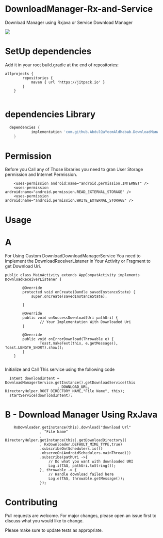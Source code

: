 # DownloadManager-Rx-and-Service
Download Manager using Rxjava or Service Download Manager

[![](https://jitpack.io/v/AbdulqaioomAldhabab/DownloadManager-Rx-and-Service.svg)](https://jitpack.io/#AbdulqaioomAldhabab/DownloadManager-Rx-and-Service)

# SetUp dependencies
Add it in your root build.gradle at the end of repositories:

```maven
allprojects {
		repositories {
			maven { url 'https://jitpack.io' }
		}
	}
	
```

  # dependencies Library
```gradle
  dependencies {
	        implementation 'com.github.AbdulQaYoomAldhabab.DownloadManager-Rx-and-Service:downloadManagerService:1.0.0'
	}
```
  
  # Permission 
  Before you Call any of Those libraries you need to gran User Storage permission and Internet Permission.

```permissions
    <uses-permission android:name="android.permission.INTERNET" />
    <uses-permission android:name="android.permission.READ_EXTERNAL_STORAGE" />
    <uses-permission android:name="android.permission.WRITE_EXTERNAL_STORAGE" />
```		

# Usage

# A 
For Using Custom DownloadDownloadManagerService You need to implement the DownloadReceiverListener in Your Activity or Fragment to get Download Uri.
	
	public class MainActivity extends AppCompatActivity implements DownloadReceiverListener {
		
			@Override
			protected void onCreate(Bundle savedInstanceState) {
				super.onCreate(savedInstanceState);

			}
				
			@Override
			public void onSuccessDownload(Uri pathUri) {
					// Your Implementation With Downloaded Uri
			}

			@Override
			public void onErrorDownload(Throwable e) {
					Toast.makeText(this, e.getMessage(), Toast.LENGTH_SHORT).show();
			}
		}
```

```
  Initialize and Call This service using the following code
```
  Intent downloadIntent = DownloadManagerService.getInstance().getDownloadService(this
                        , DOWNLOAD_URL, DirectoryHelper.ROOT_DIRECTORY_NAME,"File Name", this);		
  startService(downloadIntent);
```


# B - Download Manager Using RxJava 

```
	RxDownloader.getInstance(this).download("download Url"
                , "File Name"
                , DirectoryHelper.getInstance(this).getDownloadDirectory()
                , RxDownloader.DEFAULT_MIME_TYPE,true)
                .subscribeOn(Schedulers.io())
                .observeOn(AndroidSchedulers.mainThread())
                .subscribe(pathUri ->{
                    // Do what you want with downloaded URI
                    Log.i(TAG, pathUri.toString());
                }, throwable -> {
                    // Handle download failed here
                    Log.e(TAG, throwable.getMessage());
                });
```


# Contributing
Pull requests are welcome. For major changes, please open an issue first to discuss what you would like to change.

Please make sure to update tests as appropriate.
	
